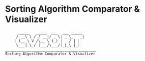 # Sorting Algorithm Comparator & Visualizer

```shell
      _____   _____  ___  ___ _____ 
     / __\ \ / / __|/ _ \| _ \_   _|
    | (__ \ V /\__ \ (_) |   / | |  
     \___| \_/ |___/\___/|_|_\ |_|  
_________________________________________
Sorting Algorithm Comparator & Visualizer
```

